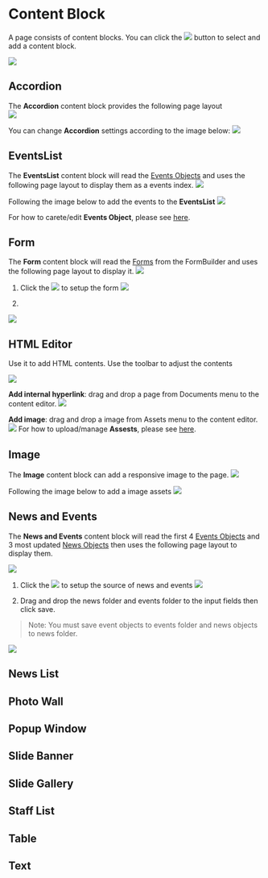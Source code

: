 # Content Block
A page consists of content blocks. You can click the <image src="documents/images/20.jpg" class="inline-img"> button to select and add a content block. 

![](images/01.jpg)

## Accordion
The **Accordion** content block provides the following page layout  
![](images/23.jpg)

You can change **Accordion** settings according to the image below:
![](images/24.jpg)

## EventsList
The **EventsList** content block will read the [Events Objects](/data-objects/events) and uses the following page layout to display them as a events index. 
![](images/26.jpg)

Following the image below to add the events to the **EventsList**
![](images/25.jpg)

For how to carete/edit **Events Object**, please see [here](/data-objects/events).

## Form
The **Form** content block will read the [Forms](/forms/) from the FormBuilder and uses the following page layout to display it. 
![](images/29.jpg)

1. Click the <image src="documents/images/30.jpg" class="inline-img"> to setup the form
![](images/27.jpg)

2. 
![](images/28.jpg)

## HTML Editor
Use it to add HTML contents. Use the toolbar to adjust the contents

![](images/16.jpg)

**Add internal hyperlink**: drag and drop a page from Documents menu to the content editor.
![](images/17.jpg)

**Add image**: drag and drop a image from Assets menu to the content editor.
![](images/18.jpg)
For how to upload/manage **Assests**, please see [here](/assets/).

## Image
The **Image** content block can add a responsive image to the page. 
![](images/31.jpg)

Following the image below to add a image assets
![](images/32.jpg)

## News and Events
The **News and Events** content block will read the first 4 [Events Objects](/data-objects/events) and 3 most updated [News Objects](/data-objects/news) then uses the following page layout to display them.

![](images/35.jpg)

1. Click the <image src="documents/images/30.jpg" class="inline-img"> to setup the source of news and events
![](images/33.jpg)

2. Drag and drop the news folder and events folder to the input fields then click save.
> Note: You must save event objects to events folder and news objects to news folder.
 
![](images/34.jpg)

## News List

## Photo Wall

## Popup Window

## Slide Banner 

## Slide Gallery

## Staff List

## Table

## Text
